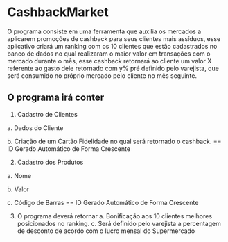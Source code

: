 # CashbackMarket

O programa consiste em uma ferramenta que auxilia os mercados a aplicarem promoções
de cashback para seus clientes mais assíduos, esse aplicativo criará um ranking com os 10
clientes que estão cadastrados no banco de dados no qual realizaram o maior valor em
transações com o mercado durante o mês, esse cashback retornará ao cliente um valor X
referente ao gasto dele retornado com y% pré definido pelo varejista, que será consumido
no próprio mercado pelo cliente no mês seguinte.

## O programa irá conter
1. Cadastro de Clientes
  
  a. Dados do Cliente
  
  b. Criação de um Cartão Fidelidade no qual será retornado o cashback. == ID Gerado Automático de Forma Crescente

2. Cadastro dos Produtos
  
  a. Nome
  
  b. Valor
  
  c. Código de Barras == ID Gerado Automático de Forma Crescente

3. O programa deverá retornar
  a. Bonificação aos 10 clientes melhores posicionados no ranking.
  c. Será definido pelo varejista a percentagem de desconto de acordo com o
  lucro mensal do Supermercado
